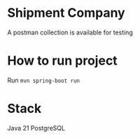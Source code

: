# Shipment Company

A postman collection is available for testing

# How to run project

Run `mvn spring-boot run`

# Stack
Java 21
PostgreSQL
